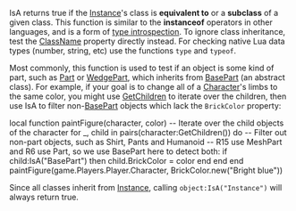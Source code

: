 IsA returns true if the [Instance](https://developer.roblox.com/en-us/api-reference/class/Instance)'s class is **equivalent to** or a **subclass** of a given class. This function is similar to the **instanceof** operators in other languages, and is a form of [type introspection](https://en.wikipedia.org/wiki/Type_introspection). To ignore class inheritance, test the [ClassName](https://developer.roblox.com/en-us/api-reference/property/Instance/ClassName) property directly instead. For checking native Lua data types (number, string, etc) use the functions `type` and `typeof`.

Most commonly, this function is used to test if an object is some kind of part, such as [Part](https://developer.roblox.com/en-us/api-reference/class/Part) or [WedgePart](https://developer.roblox.com/en-us/api-reference/class/WedgePart), which inherits from [BasePart](https://developer.roblox.com/en-us/api-reference/class/BasePart) (an abstract class). For example, if your goal is to change all of a [Character](https://developer.roblox.com/en-us/api-reference/property/Player/Character)'s limbs to the same color, you might use [GetChildren](https://developer.roblox.com/en-us/api-reference/function/Instance/GetChildren) to iterate over the children, then use IsA to filter non-[BasePart](https://developer.roblox.com/en-us/api-reference/class/BasePart) objects which lack the `BrickColor` property:

local function paintFigure(character, color)
	-- Iterate over the child objects of the character
	for \_, child in pairs(character:GetChildren()) do
		-- Filter out non-part objects, such as Shirt, Pants and Humanoid
		-- R15 use MeshPart and R6 use Part, so we use BasePart here to detect both:
		if child:IsA("BasePart") then
			child.BrickColor = color
		end
	end
end
paintFigure(game.Players.Player.Character, BrickColor.new("Bright blue"))

Since all classes inherit from [Instance](https://developer.roblox.com/en-us/api-reference/class/Instance), calling `object:IsA("Instance")` will always return true.